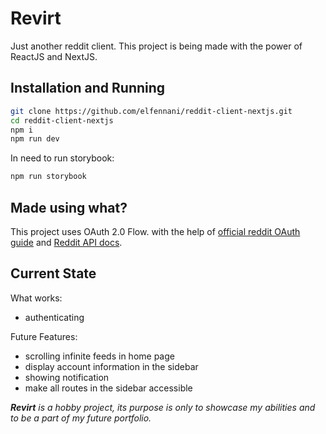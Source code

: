 # Revirt

Just another reddit client. This project is being made with the power of ReactJS and NextJS.

## Installation and Running

```bash
git clone https://github.com/elfennani/reddit-client-nextjs.git
cd reddit-client-nextjs
npm i
npm run dev
```

In need to run storybook:

```bash
npm run storybook
```

## Made using what?

This project uses OAuth 2.0 Flow. with the help of [official reddit OAuth guide](https://github.com/reddit-archive/reddit/wiki/OAuth2) and
[Reddit API docs](https://www.reddit.com/dev/api).

## Current State

What works:

-   authenticating

Future Features:

-   scrolling infinite feeds in home page
-   display account information in the sidebar
-   showing notification
-   make all routes in the sidebar accessible

***Revirt** is a hobby project, its purpose is only to showcase my abilities and to be a part of my future portfolio.*
